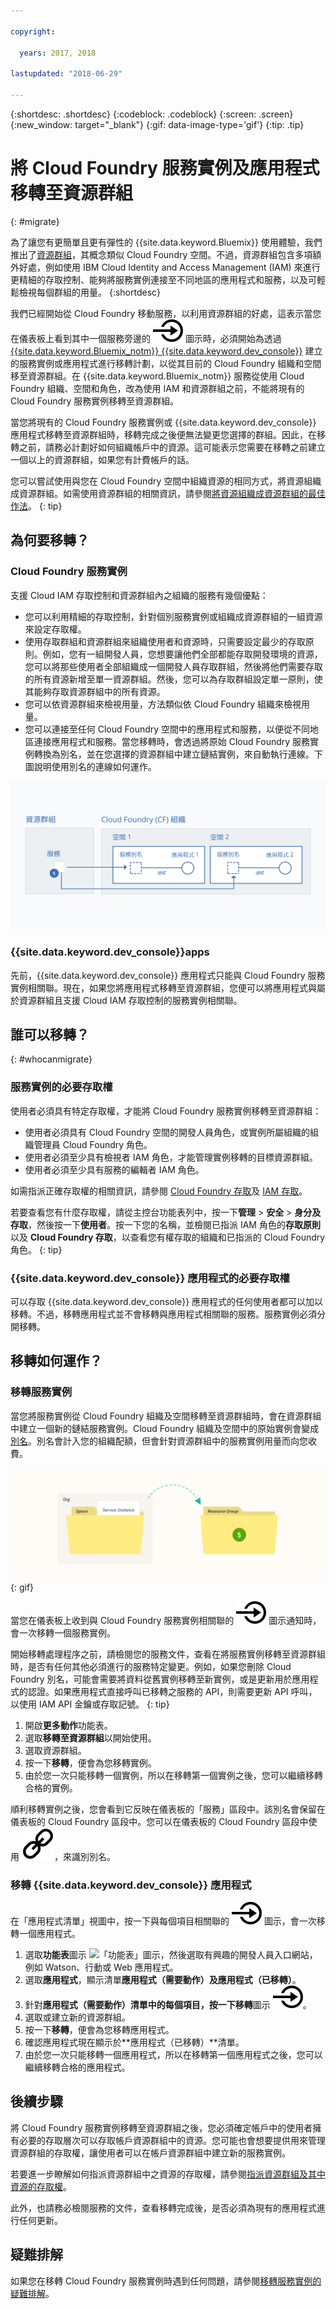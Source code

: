 ```yaml
---

copyright:

  years: 2017, 2018

lastupdated: "2018-06-29"

---
```


{:shortdesc: .shortdesc}
{:codeblock: .codeblock}
{:screen: .screen}
{:new_window: target="_blank"}
{:gif: data-image-type='gif'}
{:tip: .tip}

# 將 Cloud Foundry 服務實例及應用程式移轉至資源群組
{: #migrate}

為了讓您有更簡單且更有彈性的 {{site.data.keyword.Bluemix}} 使用體驗，我們推出了[資源群組](/docs/resources/resourcegroups.html#rgs)，其概念類似 Cloud Foundry 空間。不過，資源群組包含多項額外好處，例如使用 IBM Cloud Identity and Access Management (IAM) 來進行更精細的存取控制、能夠將服務實例連接至不同地區的應用程式和服務，以及可輕鬆檢視每個群組的用量。
{:shortdesc}

我們已經開始從 Cloud Foundry 移動服務，以利用資源群組的好處，這表示當您在儀表板上看到其中一個服務旁邊的 ![將此服務實例移轉至資源群組](images/migrate.svg "將此服務實例移轉至資源群組") 圖示時，必須開始為透過 [{{site.data.keyword.Bluemix_notm}} {{site.data.keyword.dev_console}}](https://console-demo3.bluemix.net/docs/apps/index.html#create) 建立的服務實例或應用程式進行移轉計劃，以從其目前的 Cloud Foundry 組織和空間移至資源群組。在 {{site.data.keyword.Bluemix_notm}} 服務從使用 Cloud Foundry 組織、空間和角色，改為使用 IAM 和資源群組之前，不能將現有的 Cloud Foundry 服務實例移轉至資源群組。

當您將現有的 Cloud Foundry 服務實例或 {{site.data.keyword.dev_console}} 應用程式移轉至資源群組時，移轉完成之後便無法變更您選擇的群組。因此，在移轉之前，請務必計劃好如何組織帳戶中的資源。這可能表示您需要在移轉之前建立一個以上的資源群組，如果您有計費帳戶的話。 

您可以嘗試使用與您在 Cloud Foundry 空間中組織資源的相同方式，將資源組織成資源群組。如需使用資源群組的相關資訊，請參閱[將資源組織成資源群組的最佳作法](/docs/resources/bestpractice_rgs.html#bp_resourcegroups)。
{: tip}


## 為何要移轉？

### Cloud Foundry 服務實例

支援 Cloud IAM 存取控制和資源群組內之組織的服務有幾個優點：

* 您可以利用精細的存取控制，針對個別服務實例或組織成資源群組的一組資源來設定存取權。 
* 使用存取群組和資源群組來組織使用者和資源時，只需要設定最少的存取原則。例如，您有一組開發人員，您想要讓他們全部都能存取開發環境的資源，您可以將那些使用者全部組織成一個開發人員存取群組，然後將他們需要存取的所有資源新增至單一資源群組。然後，您可以為存取群組設定單一原則，使其能夠存取資源群組中的所有資源。
* 您可以依資源群組來檢視用量，方法類似依 Cloud Foundry 組織來檢視用量。
* 您可以連接至任何 Cloud Foundry 空間中的應用程式和服務，以便從不同地區連接應用程式和服務。當您移轉時，會透過將原始 Cloud Foundry 服務實例轉換為別名，並在您選擇的資源群組中建立鏈結實例，來自動執行連線。下圖說明使用別名的連線如何運作。

![將服務實例連結至 Cloud Foundry 空間以建立別名](images/alias.svg "將服務實例連結至 Cloud Foundry 空間以建立別名")

### {{site.data.keyword.dev_console}}apps

先前，{{site.data.keyword.dev_console}} 應用程式只能與 Cloud Foundry 服務實例相關聯。現在，如果您將應用程式移轉至資源群組，您便可以將應用程式與屬於資源群組且支援 Cloud IAM 存取控制的服務實例相關聯。 

## 誰可以移轉？
{: #whocanmigrate}

### 服務實例的必要存取權 

使用者必須具有特定存取權，才能將 Cloud Foundry 服務實例移轉至資源群組：

* 使用者必須具有 Cloud Foundry 空間的開發人員角色，或實例所屬組織的組織管理員 Cloud Foundry 角色。
* 使用者必須至少具有檢視者 IAM 角色，才能管理實例移轉的目標資源群組。
* 使用者必須至少具有服務的編輯者 IAM 角色。

如需指派正確存取權的相關資訊，請參閱 [Cloud Foundry 存取](/docs/iam/cfaccess.html#cfaccess)及 [IAM 存取](/docs/iam/users_roles.html#platformrolestable)。

若要查看您有什麼存取權，請從主控台功能表列中，按一下**管理** &gt; **安全** &gt; **身分及存取**，然後按一下**使用者**。按一下您的名稱，並檢閱已指派 IAM 角色的**存取原則**以及 **Cloud Foundry 存取**，以查看您有權存取的組織和已指派的 Cloud Foundry 角色。
{: tip}

### {{site.data.keyword.dev_console}} 應用程式的必要存取權

可以存取 {{site.data.keyword.dev_console}} 應用程式的任何使用者都可以加以移轉。不過，移轉應用程式並不會移轉與應用程式相關聯的服務。服務實例必須分開移轉。

## 移轉如何運作？

### 移轉服務實例

當您將服務實例從 Cloud Foundry 組織及空間移轉至資源群組時，會在資源群組中建立一個新的鏈結服務實例。Cloud Foundry 組織及空間中的原始實例會變成[別名](/docs/resources/connecting_apps.html#what_is_alias)。別名會計入您的組織配額，但會針對資源群組中的服務實例用量而向您收費。

![將 Cloud Foundry 服務實例移轉至資源群組](images/migration.gif){: gif}

當您在儀表板上收到與 Cloud Foundry 服務實例相關聯的 ![將此服務實例移轉至資源群組](images/migrate.svg "將此服務實例移轉至資源群組") 圖示通知時，會一次移轉一個服務實例。

開始移轉處理程序之前，請檢閱您的服務文件，查看在將服務實例移轉至資源群組時，是否有任何其他必須進行的服務特定變更。例如，如果您刪除 Cloud Foundry 別名，可能會需要將資料從舊實例移轉至新實例，或是更新用於應用程式的認證。如果應用程式直接呼叫已移轉之服務的 API，則需要更新 API 呼叫，以使用 IAM API 金鑰或存取記號。
{: tip}

1. 開啟**更多動作**功能表。
2. 選取**移轉至資源群組**以開始使用。
3. 選取資源群組。
4. 按一下**移轉**，便會為您移轉實例。
5. 由於您一次只能移轉一個實例，所以在移轉第一個實例之後，您可以繼續移轉合格的實例。

順利移轉實例之後，您會看到它反映在儀表板的「服務」區段中。該別名會保留在儀表板的 Cloud Foundry 區段中。您可以在儀表板的 Cloud Foundry 區段中使用 ![鏈結圖示](images/link.svg "代表別名的鏈結圖示")，來識別別名。

### 移轉 {{site.data.keyword.dev_console}} 應用程式

在「應用程式清單」視圖中，按一下與每個項目相關聯的 ![將此服務實例移轉至資源群組](images/migrate.svg "將此服務實例移轉至資源群組") 圖示，會一次移轉一個應用程式。

1. 選取**功能表**圖示 ![「功能表」圖示](../icons/icon_hamburger.svg)，然後選取有興趣的開發人員入口網站，例如 Watson、行動或 Web 應用程式。
2. 選取**應用程式**，顯示清單**應用程式（需要動作）**及**應用程式（已移轉）**。
3. 針對**應用程式（需要動作）**清單中的每個項目，按一下**移轉**圖示 ![將此服務實例移轉至資源群組](images/migrate.svg "將此服務實例移轉至資源群組")。
4. 選取或建立新的資源群組。
5. 按一下**移轉**，便會為您移轉應用程式。
6. 確認應用程式現在顯示於**應用程式（已移轉）**清單。
7. 由於您一次只能移轉一個應用程式，所以在移轉第一個應用程式之後，您可以繼續移轉合格的應用程式。


## 後續步驟

將 Cloud Foundry 服務實例移轉至資源群組之後，您必須確定帳戶中的使用者擁有必要的存取層次可以存取帳戶資源群組中的資源。您可能也會想要提供用來管理資源群組的存取權，讓使用者可以在帳戶資源群組中建立新的服務實例。

若要進一步瞭解如何指派資源群組中之資源的存取權，請參閱[指派資源群組及其中資源的存取權](/docs/resources/bestpractice_rgs.html#assigning-access-to-resource-groups-and-the-resources-within-them)。

此外，也請務必檢閱服務的文件，查看移轉完成後，是否必須為現有的應用程式進行任何更新。 


## 疑難排解

如果您在移轉 Cloud Foundry 服務實例時遇到任何問題，請參閱[移轉服務實例的疑難排解](/docs/resources/ts_migration.html)。
